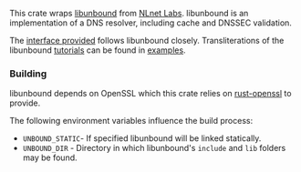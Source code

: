 This crate wraps [libunbound](https://unbound.nlnetlabs.nl) from
[NLnet Labs](https://nlnetlabs.nl). libunbound is an implementation of a DNS
resolver, including cache and DNSSEC validation.

The [interface provided](http://docs.rs/unbound) follows libunbound closely.
Transliterations of the libunbound
[tutorials](https://www.unbound.net/documentation/) can be found in
[examples](examples).

### Building

libunbound depends on OpenSSL which this crate relies on
[rust-openssl](https://github.com/sfackler/rust-openssl) to provide.

The following environment variables influence the build process:

* `UNBOUND_STATIC`- If specified libunbound will be linked statically.
* `UNBOUND_DIR` - Directory in which libunbound's `include` and `lib` folders may be found.
